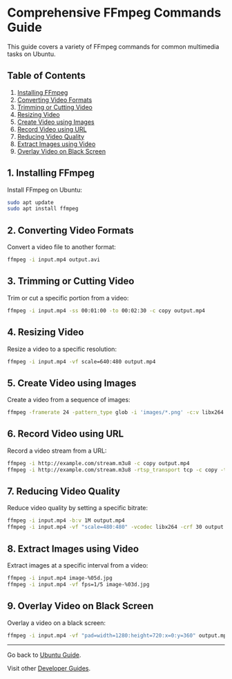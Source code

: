 # Comprehensive FFmpeg Commands Guide

This guide covers a variety of FFmpeg commands for common multimedia tasks on Ubuntu.

## Table of Contents

1. [Installing FFmpeg](#1-installing-ffmpeg)
2. [Converting Video Formats](#2-converting-video-formats)
3. [Trimming or Cutting Video](#3-trimming-or-cutting-video)
4. [Resizing Video](#4-resizing-video)
5. [Create Video using Images](#5-create-video-using-images)
6. [Record Video using URL](#6-record-video-using-url)
7. [Reducing Video Quality](#7-reducing-video-quality)
8. [Extract Images using Video](#8-extract-images-using-video)
9. [Overlay Video on Black Screen](#9-overlay-video-on-black-screen)

## 1. Installing FFmpeg

Install FFmpeg on Ubuntu:

```bash
sudo apt update
sudo apt install ffmpeg
```

## 2. Converting Video Formats

Convert a video file to another format:

```bash
ffmpeg -i input.mp4 output.avi
```

## 3. Trimming or Cutting Video

Trim or cut a specific portion from a video:

```bash
ffmpeg -i input.mp4 -ss 00:01:00 -to 00:02:30 -c copy output.mp4
```

## 4. Resizing Video

Resize a video to a specific resolution:

```bash
ffmpeg -i input.mp4 -vf scale=640:480 output.mp4
```

## 5. Create Video using Images

Create a video from a sequence of images:

```bash
ffmpeg -framerate 24 -pattern_type glob -i 'images/*.png' -c:v libx264 -pix_fmt yuv420p output.mp4
```

## 6. Record Video using URL

Record a video stream from a URL:

```bash
ffmpeg -i http://example.com/stream.m3u8 -c copy output.mp4
ffmpeg -i http://example.com/stream.m3u8 -rtsp_transport tcp -c copy -t 60 output.mp4
```

## 7. Reducing Video Quality

Reduce video quality by setting a specific bitrate:

```bash
ffmpeg -i input.mp4 -b:v 1M output.mp4
ffmpeg -i input.mp4 -vf "scale=480:480" -vcodec libx264 -crf 30 output.mp4
```

## 8. Extract Images using Video

Extract images at a specific interval from a video:

```bash
ffmpeg -i input.mp4 image-%05d.jpg
ffmpeg -i input.mp4 -vf fps=1/5 image-%03d.jpg
```

## 9. Overlay Video on Black Screen

Overlay a video on a black screen:

```bash
ffmpeg -i input.mp4 -vf "pad=width=1280:height=720:x=0:y=360" output.mp4
```

---

Go back to [Ubuntu Guide](README.md).

Visit other [Developer Guides](../README.md).
